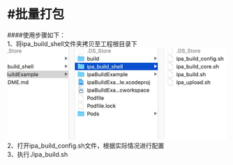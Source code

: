 #批量打包
====
####使用步骤如下：<br> 
    1、将ipa_build_shell文件夹拷贝至工程根目录下
![](https://github.com/AmineChan/ipaBuildShell/raw/master/1.png)
    2、打开ipa_build_config.sh文件，根据实际情况进行配置<br>
    3、执行./ipa_build.sh<br>
